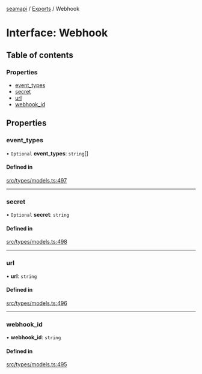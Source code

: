 [seamapi](../README.md) / [Exports](../modules.md) / Webhook

# Interface: Webhook

## Table of contents

### Properties

- [event\_types](Webhook.md#event_types)
- [secret](Webhook.md#secret)
- [url](Webhook.md#url)
- [webhook\_id](Webhook.md#webhook_id)

## Properties

### event\_types

• `Optional` **event\_types**: `string`[]

#### Defined in

[src/types/models.ts:497](https://github.com/seamapi/javascript/blob/main/src/types/models.ts#L497)

___

### secret

• `Optional` **secret**: `string`

#### Defined in

[src/types/models.ts:498](https://github.com/seamapi/javascript/blob/main/src/types/models.ts#L498)

___

### url

• **url**: `string`

#### Defined in

[src/types/models.ts:496](https://github.com/seamapi/javascript/blob/main/src/types/models.ts#L496)

___

### webhook\_id

• **webhook\_id**: `string`

#### Defined in

[src/types/models.ts:495](https://github.com/seamapi/javascript/blob/main/src/types/models.ts#L495)
